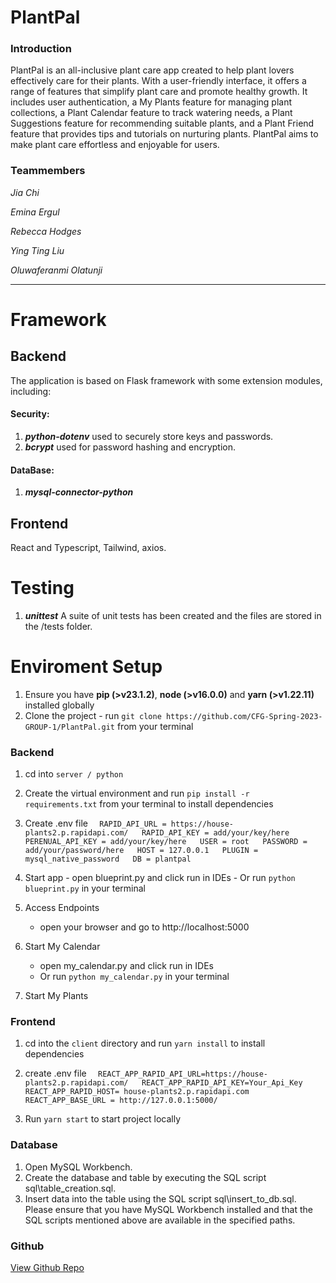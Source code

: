 # PlantPal

### Introduction
PlantPal is an all-inclusive plant care app created to help plant lovers effectively care for their plants. With a user-friendly interface, it offers a range of features that simplify plant care and promote healthy growth. It includes user authentication, a My Plants feature for managing plant collections, a Plant Calendar feature to track watering needs, a Plant Suggestions feature for recommending suitable plants, and a Plant Friend feature that provides tips and tutorials on nurturing plants. PlantPal aims to make plant care effortless and enjoyable for users.
### Teammembers

_Jia Chi_

_Emina Ergul_

_Rebecca Hodges_

_Ying Ting Liu_

_Oluwaferanmi Olatunji_

---

# Framework
## Backend
The application is based on Flask framework with some extension modules, including:
#### Security:
1. ***python-dotenv*** used to securely store keys and passwords.
2. ***bcrypt*** used for password hashing and encryption.
#### DataBase:
1. ***mysql-connector-python***

## Frontend
React and Typescript, Tailwind, axios.


# Testing
1. ***unittest*** A suite of unit tests has been created and the files are stored in the /tests folder.


# Enviroment Setup


1. Ensure you have ****pip (>v23.1.2)****, ****node (>v16.0.0)**** and ****yarn (>v1.22.11)**** installed globally
2. Clone the project -  run ```git clone https://github.com/CFG-Spring-2023-GROUP-1/PlantPal.git``` from your terminal

### Backend
1. cd into ```server / python``` 
2. Create the virtual environment
and run ```pip install -r requirements.txt``` from your terminal to install dependencies

2.   Create .env file 
    ````  
    RAPID_API_URL = https://house-plants2.p.rapidapi.com/  
    RAPID_API_KEY = add/your/key/here  
    PERENUAL_API_KEY = add/your/key/here  
    USER = root  
    PASSWORD = add/your/password/here  
    HOST = 127.0.0.1  
    PLUGIN = mysql_native_password  
    DB = plantpal  
    ````
3.   Start app
    - open blueprint.py and click run in IDEs
    - Or run ```python blueprint.py``` in your terminal
4. Access Endpoints
    - open your browser and go to http://localhost:5000

5. Start My Calendar
    - open my_calendar.py and click run in IDEs
    - Or run ```python my_calendar.py``` in your terminal
6. Start My Plants 

    
### Frontend
1. cd into the ``` client ``` directory and run ```yarn install```  to install dependencies

2.   create .env file 
    ```  
    REACT_APP_RAPID_API_URL=https://house-plants2.p.rapidapi.com/  
    REACT_APP_RAPID_API_KEY=Your_Api_Key  
    REACT_APP_RAPID_HOST= house-plants2.p.rapidapi.com  
    REACT_APP_BASE_URL = http://127.0.0.1:5000/  
    ```

3. Run ```yarn start``` to start project locally
### Database
1. Open MySQL Workbench.
2. Create the database and table by executing the SQL script sql\table_creation.sql.
3. Insert data into the table using the SQL script sql\insert_to_db.sql.
Please ensure that you have MySQL Workbench installed and that the SQL scripts mentioned above are available in the specified paths.

### Github
[View Github Repo](https://github.com/CFG-Spring-2023-GROUP-1/PlantPal) 
